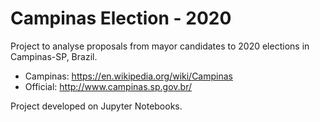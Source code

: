 # Campinas Election - 2020
Project to analyse proposals from mayor candidates to 2020 elections in Campinas-SP, Brazil.
- Campinas: https://en.wikipedia.org/wiki/Campinas
- Official: http://www.campinas.sp.gov.br/

Project developed on Jupyter Notebooks.
